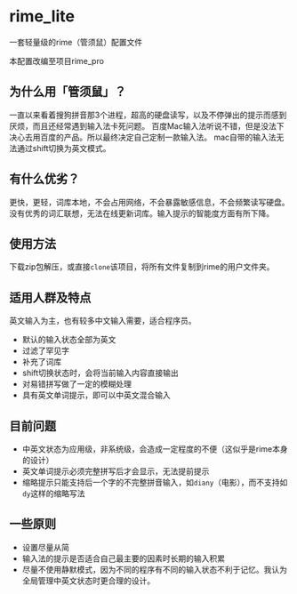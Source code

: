 # rime_lite
一套轻量级的rime（管须鼠）配置文件

本配置改编至项目rime_pro

## 为什么用「管须鼠」？
一直以来看着搜狗拼音那3个进程，超高的硬盘读写，以及不停弹出的提示而感到厌烦，而且还经常遇到输入法卡死问题。
百度Mac输入法听说不错，但是没法下决心去用百度的产品。所以最终决定自己定制一款输入法。
mac自带的输入法无法通过shift切换为英文模式。

## 有什么优劣？
更快，更轻，词库本地，不会占用网络，不会暴露敏感信息，不会频繁读写硬盘。
没有优秀的词汇联想，无法在线更新词库。输入提示的智能度方面有所下降。

## 使用方法
下载zip包解压，或直接`clone`该项目，将所有文件复制到rime的用户文件夹。

## 适用人群及特点
英文输入为主，也有较多中文输入需要，适合程序员。

- 默认的输入状态全部为英文
- 过滤了罕见字
- 补充了词库
- shift切换状态时，会将当前输入内容直接输出
- 对易错拼写做了一定的模糊处理
- 具有英文单词提示，即可以中英文混合输入

## 目前问题
- 中英文状态为应用级，非系统级，会造成一定程度的不便（这似乎是rime本身的设计）
- 英文单词提示必须完整拼写后才会显示，无法提前提示
- 缩略提示只能支持后一个字的不完整拼音输入，如`diany`（电影），而不支持如`dy`这样的缩略写法

## 一些原则
- 设置尽量从简
- 输入法的提示是否适合自己最主要的因素时长期的输入积累
- 尽量不使用静默模式，因为不同的程序有不同的输入状态不利于记忆。我认为全局管理中英文状态时更合理的设计。
